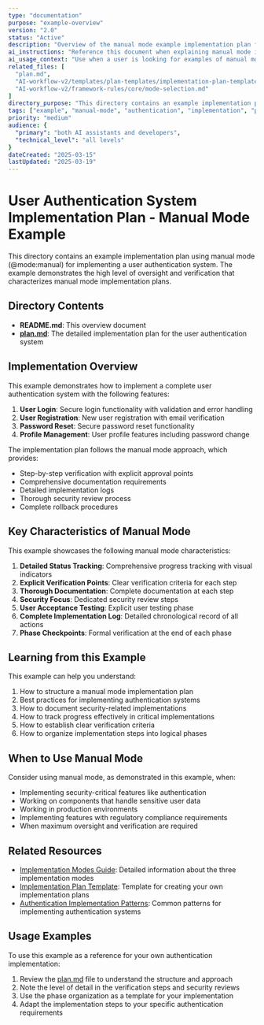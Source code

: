 ```yaml
---
type: "documentation"
purpose: "example-overview"
version: "2.0"
status: "Active"
description: "Overview of the manual mode example implementation plan for a user authentication system"
ai_instructions: "Reference this document when explaining manual mode implementation plans or when helping users understand user authentication implementation"
ai_usage_context: "Use when a user is looking for examples of manual mode implementation or needs guidance on implementing authentication features"
related_files: [
  "plan.md",
  "AI-workflow-v2/templates/plan-templates/implementation-plan-template.md",
  "AI-workflow-v2/framework-rules/core/mode-selection.md"
]
directory_purpose: "This directory contains an example implementation plan using manual mode for a user authentication system."
tags: ["example", "manual-mode", "authentication", "implementation", "plan"]
priority: "medium"
audience: {
  "primary": "both AI assistants and developers",
  "technical_level": "all levels"
}
dateCreated: "2025-03-15"
lastUpdated: "2025-03-19"
---
```


# User Authentication System Implementation Plan - Manual Mode Example

This directory contains an example implementation plan using manual mode (@mode:manual) for implementing a user authentication system. The example demonstrates the high level of oversight and verification that characterizes manual mode implementation plans.

## Directory Contents

- **README.md**: This overview document
- **[plan.md](plan.md)**: The detailed implementation plan for the user authentication system

## Implementation Overview

This example demonstrates how to implement a complete user authentication system with the following features:

1. **User Login**: Secure login functionality with validation and error handling
2. **User Registration**: New user registration with email verification
3. **Password Reset**: Secure password reset functionality
4. **Profile Management**: User profile features including password change

The implementation plan follows the manual mode approach, which provides:

- Step-by-step verification with explicit approval points
- Comprehensive documentation requirements
- Detailed implementation logs
- Thorough security review process
- Complete rollback procedures

## Key Characteristics of Manual Mode

This example showcases the following manual mode characteristics:

1. **Detailed Status Tracking**: Comprehensive progress tracking with visual indicators
2. **Explicit Verification Points**: Clear verification criteria for each step
3. **Thorough Documentation**: Complete documentation at each step
4. **Security Focus**: Dedicated security review steps
5. **User Acceptance Testing**: Explicit user testing phase
6. **Complete Implementation Log**: Detailed chronological record of all actions
7. **Phase Checkpoints**: Formal verification at the end of each phase

## Learning from this Example

This example can help you understand:

1. How to structure a manual mode implementation plan
2. Best practices for implementing authentication systems
3. How to document security-related implementations
4. How to track progress effectively in critical implementations
5. How to establish clear verification criteria
6. How to organize implementation steps into logical phases

## When to Use Manual Mode

Consider using manual mode, as demonstrated in this example, when:

- Implementing security-critical features like authentication
- Working on components that handle sensitive user data
- Working in production environments
- Implementing features with regulatory compliance requirements
- When maximum oversight and verification are required

## Related Resources

- [Implementation Modes Guide](AI-workflow-v2/framework-rules/core/mode-selection.md): Detailed information about the three implementation modes
- [Implementation Plan Template](AI-workflow-v2/templates/plan-templates/implementation-plan-template.md): Template for creating your own implementation plans
- [Authentication Implementation Patterns](AI-workflow-v2/example-plans/AI-workflow-v2/example-plans/AI-workflow-v2/example-plans/ai-assistant/patterns/implementation-patterns.md): Common patterns for implementing authentication systems

## Usage Examples

To use this example as a reference for your own authentication implementation:

1. Review the [plan.md](plan.md) file to understand the structure and approach
2. Note the level of detail in the verification steps and security reviews
3. Use the phase organization as a template for your implementation
4. Adapt the implementation steps to your specific authentication requirements
